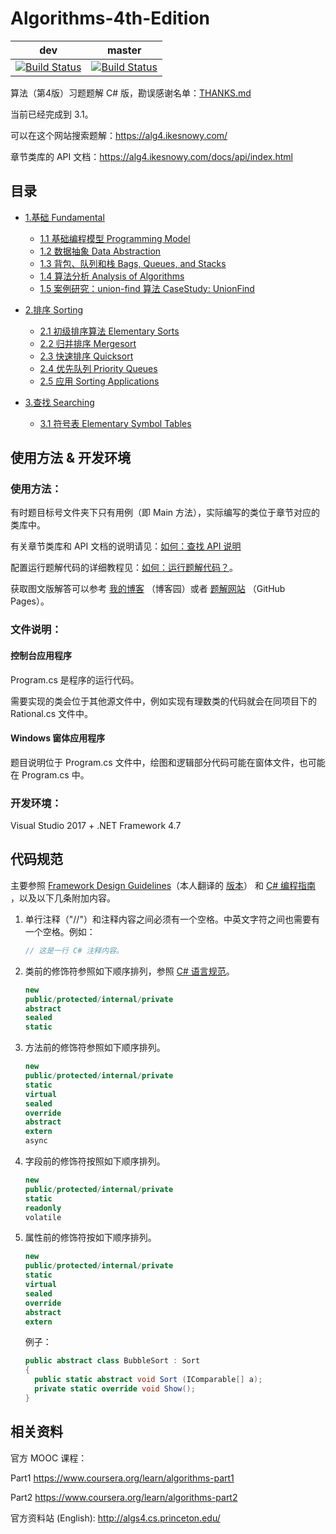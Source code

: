 # Algorithms-4th-Edition

| dev                                                          | master                                                       |
| ------------------------------------------------------------ | ------------------------------------------------------------ |
| [![Build Status](https://dev.azure.com/ikesnowy/Algorithms%204th%20Solutions/_apis/build/status/ikesnowy.Algorithms-4th-Edition-in-Csharp%20(1)?branchName=dev)](https://dev.azure.com/ikesnowy/Algorithms%204th%20Solutions/_build/latest?definitionId=3&branchName=dev) | [![Build Status](https://dev.azure.com/ikesnowy/Algorithms%204th%20Solutions/_apis/build/status/ikesnowy.Algorithms-4th-Edition-in-Csharp%20(1)?branchName=master)](https://dev.azure.com/ikesnowy/Algorithms%204th%20Solutions/_build/latest?definitionId=3&branchName=master) |

算法（第4版）习题题解 C# 版，勘误感谢名单：[THANKS.md](https://github.com/ikesnowy/Algorithms-4th-Edition-in-Csharp/blob/master/THANKS.md)

当前已经完成到 3.1。

可以在这个网站搜索题解：https://alg4.ikesnowy.com/

章节类库的 API 文档：https://alg4.ikesnowy.com/docs/api/index.html

## 目录

- [1.基础 Fundamental](https://github.com/ikesnowy/Algorithms-4th-Edition-in-Csharp/tree/master/1%20Fundamental)
  - [1.1 基础编程模型 Programming Model](https://github.com/ikesnowy/Algorithms-4th-Edition-in-Csharp/tree/master/1%20Fundamental/1.1)
  - [1.2 数据抽象 Data Abstraction](https://github.com/ikesnowy/Algorithms-4th-Edition-in-Csharp/tree/master/1%20Fundamental/1.2)
  - [1.3 背包、队列和栈 Bags, Queues, and Stacks](https://github.com/ikesnowy/Algorithms-4th-Edition-in-Csharp/tree/master/1%20Fundamental/1.3)
  - [1.4 算法分析 Analysis of Algorithms](https://github.com/ikesnowy/Algorithms-4th-Edition-in-Csharp/tree/master/1%20Fundamental/1.4)
  - [1.5 案例研究：union-find 算法 CaseStudy: UnionFind](https://github.com/ikesnowy/Algorithms-4th-Edition-in-Csharp/tree/master/1%20Fundamental/1.5)

- [2.排序 Sorting](https://github.com/ikesnowy/Algorithms-4th-Edition-in-Csharp/tree/master/2%20Sorting)
  - [2.1 初级排序算法 Elementary Sorts](https://github.com/ikesnowy/Algorithms-4th-Edition-in-Csharp/tree/master/2%20Sorting/2.1)
  - [2.2 归并排序 Mergesort](https://github.com/ikesnowy/Algorithms-4th-Edition-in-Csharp/tree/master/2%20Sorting/2.2)
  - [2.3 快速排序 Quicksort](https://github.com/ikesnowy/Algorithms-4th-Edition-in-Csharp/tree/master/2%20Sorting/2.3)
  - [2.4 优先队列 Priority Queues](https://github.com/ikesnowy/Algorithms-4th-Edition-in-Csharp/tree/master/2%20Sorting/2.4)
  - [2.5 应用 Sorting Applications](https://github.com/ikesnowy/Algorithms-4th-Edition-in-Csharp/tree/master/2%20Sorting/2.5)

- [3.查找 Searching](https://github.com/ikesnowy/Algorithms-4th-Edition-in-Csharp/tree/master/3%20Searching)
  - [3.1 符号表 Elementary Symbol Tables](https://github.com/ikesnowy/Algorithms-4th-Edition-in-Csharp/tree/master/3%20Searching/3.1)

## 使用方法 & 开发环境

### 使用方法：

有时题目标号文件夹下只有用例（即 Main 方法），实际编写的类位于章节对应的类库中。

有关章节类库和 API 文档的说明请见：[如何：查找 API 说明](https://alg4.ikesnowy.com/如何：查找-API-说明/)

配置运行题解代码的详细教程见：[如何：运行题解代码？](https://alg4.ikesnowy.com/如何%EF%BC%9A运行题解代码/)。

获取图文版解答可以参考 [我的博客](http://www.cnblogs.com/ikesnowy/) （博客园）或者 [题解网站](https://alg4.ikesnowy.com/) （GitHub Pages）。

### 文件说明：

#### 控制台应用程序  

Program.cs 是程序的运行代码。 

需要实现的类会位于其他源文件中，例如实现有理数类的代码就会在同项目下的 Rational.cs 文件中。  

#### Windows 窗体应用程序

题目说明位于 Program.cs 文件中，绘图和逻辑部分代码可能在窗体文件，也可能在 Program.cs 中。  

### 开发环境： 

Visual Studio 2017 + .NET Framework 4.7  

## 代码规范

主要参照 [Framework Design Guidelines](https://docs.microsoft.com/zh-cn/dotnet/standard/design-guidelines/)（本人翻译的 [版本](https://github.com/ikesnowy/Algorithms-4th-Edition-in-Csharp/blob/master/C%23%20框架设计指南.md)） 和 [C# 编程指南](https://docs.microsoft.com/zh-cn/dotnet/csharp/programming-guide/index) ，以及以下几条附加内容。

1. 单行注释（"//"）和注释内容之间必须有一个空格。中英文字符之间也需要有一个空格。例如：

   ```c#
   // 这是一行 C# 注释内容。
   ```

2. 类前的修饰符参照如下顺序排列，参照 [C# 语言规范](https://docs.microsoft.com/zh-cn/dotnet/csharp/language-reference/language-specification/classes#class-declarations)。

   ```csharp
   new
   public/protected/internal/private
   abstract
   sealed
   static
   ```

3. 方法前的修饰符参照如下顺序排列。

   ```csharp
   new
   public/protected/internal/private
   static
   virtual
   sealed
   override
   abstract
   extern
   async
   ```

4. 字段前的修饰符按照如下顺序排列。

   ```csharp
   new
   public/protected/internal/private
   static
   readonly
   volatile
   ```

5. 属性前的修饰符按如下顺序排列。

   ```csharp
   new
   public/protected/internal/private
   static
   virtual
   sealed
   override
   abstract
   extern
   ```

   例子：

   ```csharp
   public abstract class BubbleSort : Sort
   {
     public static abstract void Sort (IComparable[] a);
     private static override void Show();
   }
   ```

## 相关资料  

官方 MOOC 课程： 

Part1 https://www.coursera.org/learn/algorithms-part1

Part2 https://www.coursera.org/learn/algorithms-part2

官方资料站 (English): http://algs4.cs.princeton.edu/
